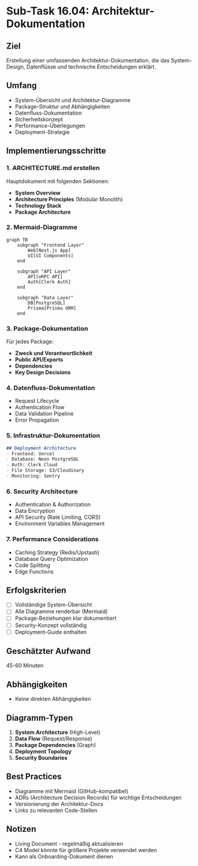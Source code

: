 # Sub-Task 16.04: Architektur-Dokumentation

## Ziel
Erstellung einer umfassenden Architektur-Dokumentation, die das System-Design, Datenflüsse und technische Entscheidungen erklärt.

## Umfang
- System-Übersicht und Architektur-Diagramme
- Package-Struktur und Abhängigkeiten
- Datenfluss-Dokumentation
- Sicherheitskonzept
- Performance-Überlegungen
- Deployment-Strategie

## Implementierungsschritte

### 1. ARCHITECTURE.md erstellen
Hauptdokument mit folgenden Sektionen:
- **System Overview**
- **Architecture Principles** (Modular Monolith)
- **Technology Stack**
- **Package Architecture**

### 2. Mermaid-Diagramme
```mermaid
graph TB
    subgraph "Frontend Layer"
        Web[Next.js App]
        UI[UI Components]
    end
    
    subgraph "API Layer"
        API[oRPC API]
        Auth[Clerk Auth]
    end
    
    subgraph "Data Layer"
        DB[PostgreSQL]
        Prisma[Prisma ORM]
    end
```

### 3. Package-Dokumentation
Für jedes Package:
- **Zweck und Verantwortlichkeit**
- **Public API/Exports**
- **Dependencies**
- **Key Design Decisions**

### 4. Datenfluss-Dokumentation
- Request Lifecycle
- Authentication Flow
- Data Validation Pipeline
- Error Propagation

### 5. Infrastruktur-Dokumentation
```markdown
## Deployment Architecture
- Frontend: Vercel
- Database: Neon PostgreSQL
- Auth: Clerk Cloud
- File Storage: S3/Cloudinary
- Monitoring: Sentry
```

### 6. Security Architecture
- Authentication & Authorization
- Data Encryption
- API Security (Rate Limiting, CORS)
- Environment Variables Management

### 7. Performance Considerations
- Caching Strategy (Redis/Upstash)
- Database Query Optimization
- Code Splitting
- Edge Functions

## Erfolgskriterien
- [ ] Vollständige System-Übersicht
- [ ] Alle Diagramme renderbar (Mermaid)
- [ ] Package-Beziehungen klar dokumentiert
- [ ] Security-Konzept vollständig
- [ ] Deployment-Guide enthalten

## Geschätzter Aufwand
45-60 Minuten

## Abhängigkeiten
- Keine direkten Abhängigkeiten

## Diagramm-Typen
1. **System Architecture** (High-Level)
2. **Data Flow** (Request/Response)
3. **Package Dependencies** (Graph)
4. **Deployment Topology** 
5. **Security Boundaries**

## Best Practices
- Diagramme mit Mermaid (GitHub-kompatibel)
- ADRs (Architecture Decision Records) für wichtige Entscheidungen
- Versionierung der Architektur-Docs
- Links zu relevanten Code-Stellen

## Notizen
- Living Document - regelmäßig aktualisieren
- C4 Model könnte für größere Projekte verwendet werden
- Kann als Onboarding-Dokument dienen